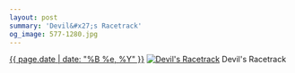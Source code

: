 ```yaml
---
layout: post
summary: 'Devil&#x27;s Racetrack'
og_image: 577-1280.jpg
---
```


<p>
  <time><a href="/577">{{ page.date | date: "%B %e, %Y" }}</a></time>
  <a href="/577"><img src="{{ site.assets_url }}/577-640.jpg" srcset="{{ site.assets_url }}/577-320.jpg 320w, {{ site.assets_url }}/577-640.jpg 640w, {{ site.assets_url }}/577-960.jpg 960w, {{ site.assets_url }}/577-1280.jpg 1280w" sizes="(min-width: 700px) 50vw, calc(100vw - 2rem)" alt="Devil&#x27;s Racetrack" /></a>
  <span>Devil&#x27;s Racetrack</span>
</p>
